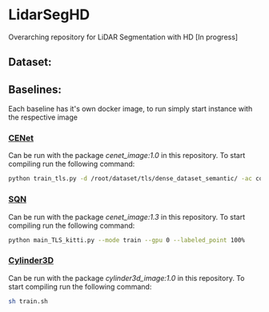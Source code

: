# LidarSegHD
Overarching repository for LiDAR Segmentation with HD [In progress]

## Dataset:



## Baselines:

Each baseline has it's own docker image, to run simply start instance with the respective image

### [CENet](https://github.com/huixiancheng/CENet)
Can be run with the package _cenet_image:1.0_ in this repository. To start compiling run the following command:

```bash
python train_tls.py -d /root/dataset/tls/dense_dataset_semantic/ -ac config/arch/tls.yml -n res
```

### [SQN](https://github.com/QingyongHu/SQN)
Can be run with the package _cenet_image:1.3_ in this repository. To start compiling run the following command:

```bash
python main_TLS_kitti.py --mode train --gpu 0 --labeled_point 100%
```

### [Cylinder3D](https://github.com/xinge008/Cylinder3D)
Can be run with the package _cylinder3d_image:1.0_ in this repository. To start compiling run the following command:

```bash
sh train.sh
```
